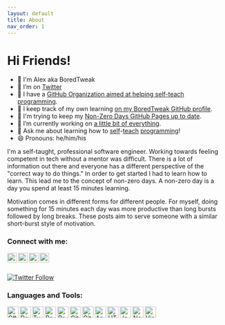 ```yaml
---
layout: default
title: About
nav_order: 1
---
```


# Hi Friends! 

- 👋 I'm Alex aka BoredTweak
- 🤔 I’m on [Twitter][twitter]
- 📖 I have a [GitHub Organization aimed at helping self-teach programming][non-zero-days-gh-organization].
- 📒 I keep track of my own learning [on my BoredTweak GitHub profile][boredtweak-gh].
- 🧱 I'm trying to keep my [Non-Zero Days GitHub Pages up to date][non-zero-days-gh-pages].
- 🔭 I’m currently working on [a little bit of everything](https://github.com/BoredTweak/Miscellaneous).
- 💬 Ask me about learning how to [self](https://www.youtube.com/channel/UCT0hVofKq8CM8k8QBiUmpOw)-[teach](https://github.com/Non-Zero-Days) [programming](https://github.com/BoredTweak/Exercises)!
- 😄 Pronouns: he/him/his

I'm a self-taught, professional software engineer. Working towards feeling competent in tech without a mentor was difficult. There is a lot of information out there and everyone has a different perspective of the "correct way to do things." In order to get started I had to learn how to learn. This lead me to the concept of non-zero days. A non-zero day is a day you spend at least 15 minutes learning.

Motivation comes in different forms for different people. For myself, doing something for 15 minutes each day was more productive than long bursts followed by long breaks. These posts aim to serve someone with a similar short-burst style of motivation. 

### Connect with me:

[<img align="left" alt="BoredTweak | Email" width="22px" src="https://cdn.jsdelivr.net/npm/simple-icons@3.13.0/icons/gmail.svg" />][email]
[<img align="left" alt="BoredTweak | YouTube" width="22px" src="https://cdn.jsdelivr.net/npm/simple-icons@v3/icons/youtube.svg" />][youtube]
[<img align="left" alt="BoredTweak | Twitter" width="22px" src="https://cdn.jsdelivr.net/npm/simple-icons@v3/icons/twitter.svg" />][twitter]
[<img align="left" alt="BoredTweak | LinkedIn" width="22px" src="https://cdn.jsdelivr.net/npm/simple-icons@v3/icons/linkedin.svg" />][linkedin]

<br/>
<br/>

[![Twitter Follow](https://img.shields.io/twitter/follow/BoredTweak?color=1DA1F2&logo=twitter&style=for-the-badge)](https://twitter.com/intent/follow?screen_name=boredtweak)

### Languages and Tools:

[<img align="left" alt="C#" width="26px" src="https://cdn.jsdelivr.net/npm/simple-icons@5.9.0/icons/csharp.svg" />][csharp-demo]
[<img align="left" alt="Docker" width="26px" src="https://cdn.jsdelivr.net/npm/simple-icons@3.13.0/icons/docker.svg" />][docker-demo]
[<img align="left" alt="TypeScript" width="26px" src="https://cdn.jsdelivr.net/npm/simple-icons@3.13.0/icons/typescript.svg" />][js-demo]
[<img align="left" alt="React" width="26px" src="https://cdn.jsdelivr.net/npm/simple-icons@3.13.0/icons/react.svg" />][react-demo]
[<img align="left" alt="Postgres" width="26px" src="https://cdn.jsdelivr.net/npm/simple-icons@3.13.0/icons/postgresql.svg" />][postgres-demo]
[<img align="left" alt="Git" width="26px" src="https://cdn.jsdelivr.net/npm/simple-icons@3.13.0/icons/git.svg" />][git-demo]
[<img align="left" alt="GitHub" width="26px" src="https://cdn.jsdelivr.net/npm/simple-icons@3.13.0/icons/github.svg" />][git-demo]
[<img align="left" alt="Angular" width="26px" src="https://cdn.jsdelivr.net/npm/simple-icons@3.13.0/icons/angular.svg" />][chorehelper-demo]
[<img align="left" alt="HTML5" width="26px" src="https://cdn.jsdelivr.net/npm/simple-icons@3.13.0/icons/html5.svg" />][chorehelper-demo]
[<img align="left" alt="JavaScript" width="26px" src="https://cdn.jsdelivr.net/npm/simple-icons@3.13.0/icons/javascript.svg" />][js-demo]
[<img align="left" alt="Node.js" width="26px" src="https://cdn.jsdelivr.net/npm/simple-icons@3.13.0/icons/node-dot-js.svg" />][node-demo]
[<img align="left" alt="Visual Studio Code" width="26px" src="https://cdn.jsdelivr.net/npm/simple-icons@3.13.0/icons/visualstudiocode.svg" />][chorehelper-demo]

<br/>
<br/>

[non-zero-days-gh-organization]: https://github.com/Non-Zero-Days
[non-zero-days-gh-pages]: https://non-zero-days.github.io/
[boredtweak-gh]: https://github.com/BoredTweak
[email]: mailto:alex.elia42@gmail.com
[youtube]: https://www.youtube.com/channel/UCT0hVofKq8CM8k8QBiUmpOw
[twitter]: https://twitter.com/BoredTweak
[linkedin]: https://www.linkedin.com/in/alex-elia/
[chorehelper-demo]: https://github.com/BoredTweak/ChoreHelper
[csharp-demo]:https://github.com/BoredTweak/Miscellaneous/tree/main/CSharp
[js-demo]: https://github.com/BoredTweak/Miscellaneous/tree/main/JavaScript
[react-demo]:https://github.com/BoredTweak/Miscellaneous/tree/main/React
[node-demo]: https://github.com/BoredTweak/Miscellaneous/tree/main/Node
[postgres-demo]:https://github.com/BoredTweak/Miscellaneous/tree/main/Postgres
[git-demo]: https://www.youtube.com/playlist?list=PLAqJ1EkmbEM2OTI0Ybor-IA7LUD6iVQ1Y
[docker-demo]: https://github.com/BoredTweak/Miscellaneous/tree/main/Docker
